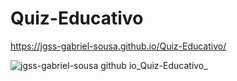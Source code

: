 # Quiz-Educativo

https://jgss-gabriel-sousa.github.io/Quiz-Educativo/

![jgss-gabriel-sousa github io_Quiz-Educativo_](https://user-images.githubusercontent.com/42483024/169434528-79e0abd8-44bb-47ca-b7ef-12937b16be4b.png)
